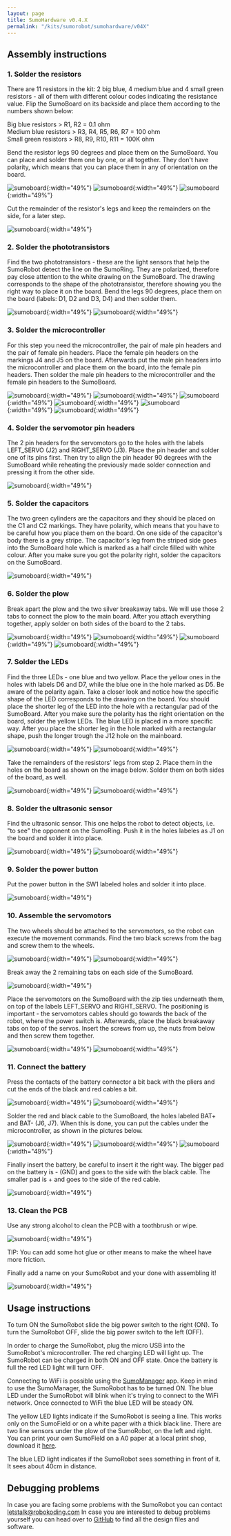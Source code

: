 ```yaml
---
layout: page
title: SumoHardware v0.4.X
permalink: "/kits/sumorobot/sumohardware/v04X"
---
```


## Assembly instructions

### 1. Solder the resistors

There are 11 resistors in the kit: 2 big blue, 4 medium blue and 4 small green resistors - all of them with different colour codes indicating the resistance value. Flip the SumoBoard on its backside and place them according to the numbers shown below:

Big blue resistors > R1, R2 = 0.1 ohm  
Medium blue resistors > R3, R4, R5, R6, R7 = 100 ohm  
Small green resistors > R8, R9, R10, R11 = 100K ohm

Bend the resistor legs 90 degrees and place them on the SumoBoard. You can place and solder them one by one, or all together.  They don't have polarity, which means that you can place them in any of orientation on the board.

![sumoboard](/assets/img/v04X/step1_1.jpg){:width="49%"}
![sumoboard](/assets/img/v04X/step1_2.jpg){:width="49%"}
![sumoboard](/assets/img/v04X/step1_3.jpg){:width="49%"}

Cut the remainder of the resistor's legs and keep the remainders on the side, for a later step.

![sumoboard](/assets/img/v04X/step1_4.jpg){:width="49%"}

### 2. Solder the phototransistors

Find the two phototransistors - these are the light sensors that help the SumoRobot detect the line on the SumoRing. They are polarized, therefore pay close attention to the white drawing on the SumoBoard. The drawing corresponds to the shape of the phototransistor, therefore showing you the right way to place it on the board.  Bend the legs 90 degrees, place them on the board (labels: D1, D2 and D3, D4) and then solder them.

![sumoboard](/assets/img/v04X/step2_1.jpg){:width="49%"}
![sumoboard](/assets/img/v04X/step2_2.jpg){:width="49%"}

### 3. Solder the microcontroller

For this step you need the microcontroller, the pair of male pin headers and the pair of female pin headers. Place the female pin headers on the markings J4 and J5 on the board. Afterwards put the male pin headers into the microcontroller and place them on the board, into the female pin headers. Then solder the male pin headers to the microcontroller and the female pin headers to the SumoBoard.

![sumoboard](/assets/img/v04X/step_3_1.jpg){:width="49%"}
![sumoboard](/assets/img/v04X/step3_2.jpg){:width="49%"}
![sumoboard](/assets/img/v04X/step3_3.jpg){:width="49%"}
![sumoboard](/assets/img/v04X/step3_4.jpg){:width="49%"}
![sumoboard](/assets/img/v04X/step3_5.jpg){:width="49%"}
![sumoboard](/assets/img/v04X/step_3_6.jpg){:width="49%"}

### 4. Solder the servomotor pin headers

The 2 pin headers for the servomotors go to the holes with the labels LEFT_SERVO (J2) and RIGHT_SERVO (J3). Place the pin header and solder one of its pins first. Then try to align the pin header 90 degrees with the SumoBoard while reheating the previously made solder connection and pressing it from the other side.

![sumoboard](/assets/img/v04X/step4_1.jpg){:width="49%"}

### 5. Solder the capacitors

The two green cylinders are the capacitors and they should be placed on the C1 and C2 markings. They have polarity, which means that you have to be careful how you place them on the board. On one side of the capacitor's body there is a grey stripe. The capacitor's leg from the striped side goes into the SumoBoard hole which is marked as a half circle filled with white colour. After you make sure you got the polarity right, solder the capacitors on the SumoBoard.

![sumoboard](/assets/img/v04X/step5_1.jpg){:width="49%"}

### 6. Solder the plow

Break apart the plow and the two silver breakaway tabs. We will use those 2 tabs to connect the plow to the main board. After you attach everything together, apply solder on both sides of the board to the 2 tabs.

![sumoboard](/assets/img/v04X/step6_1.jpg){:width="49%"}
![sumoboard](/assets/img/v04X/step6_2.jpg){:width="49%"}
![sumoboard](/assets/img/v04X/step6_3.jpg){:width="49%"}
![sumoboard](/assets/img/v04X/step6_4.jpg){:width="49%"}

### 7. Solder the LEDs

Find the three LEDs - one blue and two yellow. Place the yellow ones in the holes with labels D6 and D7, while the blue one in the hole marked as D5. Be aware of the polarity again. Take a closer look and notice how the specific shape of the LED corresponds to the drawing on the board. You should place the shorter leg of the LED into the hole with a rectangular pad of the SumoBoard. After you make sure the polarity has the right orientation on the board, solder the yellow LEDs. The blue LED is placed in a more specific way. After you place the shorter leg in the hole marked with a rectangular shape, push the longer trough the J12 hole on the mainboard.

![sumoboard](/assets/img/v04X/step7_1.jpg){:width="49%"}
![sumoboard](/assets/img/v04X/step7_2.jpg){:width="49%"}

Take the remainders of the resistors' legs from step 2. Place them in the holes on the board as shown on the image below. Solder them on both sides of the board, as well.

![sumoboard](/assets/img/v04X/step8_1.jpg){:width="49%"}
![sumoboard](/assets/img/v04X/step8_2.jpg){:width="49%"}

### 8. Solder the ultrasonic sensor

Find the ultrasonic sensor. This one helps the robot to detect objects, i.e. "to see" the opponent on the SumoRing. Push it in the holes labeles as J1 on the board and solder it into place.

![sumoboard](/assets/img/v04X/step9_1.jpg){:width="49%"}
![sumoboard](/assets/img/v04X/step9_2.jpg){:width="49%"}

### 9. Solder the power button

Put the power button in the SW1 labeled holes and solder it into place.

![sumoboard](/assets/img/v04X/step10_1.jpg){:width="49%"}

### 10. Assemble the servomotors

The two wheels should be attached to the servomotors, so the robot can execute the movement commands. Find the two black screws from the bag and screw them to the wheels.

![sumoboard](/assets/img/v04X/step11_1.jpg){:width="49%"}
![sumoboard](/assets/img/v04X/step11_2.jpg){:width="49%"}

Break away the 2 remaining tabs on each side of the SumoBoard.

![sumoboard](/assets/img/v04X/step11_3.jpg){:width="49%"}

Place the servomotors on the SumoBoard with the zip ties underneath them, on top of the labels LEFT_SERVO and RIGHT_SERVO. The positioning is important - the servomotors cables should go towards the back of the robot, where the power switch is. Afterwards, place the black breakaway tabs on top of the servos. Insert the screws from up, the nuts from below and then screw them together.

![sumoboard](/assets/img/v04X/step11_4.jpg){:width="49%"}
![sumoboard](/assets/img/v04X/step11_5.jpg){:width="49%"}

### 11. Connect the battery

Press the contacts of the battery connector a bit back with the pliers and cut the ends of the black and red cables a bit.

![sumoboard](/assets/img/v04X/step12_1.jpg){:width="49%"}
![sumoboard](/assets/img/v04X/step13_2.jpg){:width="49%"}

Solder the red and black cable to the SumoBoard, the holes labeled BAT+ and BAT- (J6, J7). When this is done, you can put the cables under the microcontroller, as shown in the pictures below.

![sumoboard](/assets/img/v04X/step13_3.jpg){:width="49%"}
![sumoboard](/assets/img/v04X/step13_4.jpg){:width="49%"}
![sumoboard](/assets/img/v04X/step13_5.jpg){:width="49%"}

Finally insert the battery, be careful to insert it the right way. The bigger pad on the battery is - (GND) and goes to the side with the black cable. The smaller pad is + and goes to the side of the red cable.

![sumoboard](/assets/img/v04X/step_13_6.jpg){:width="49%"}

### 13. Clean the PCB

Use any strong alcohol to clean the PCB with a toothbrush or wipe.

![sumoboard](/assets/img/v04X/step14_1.jpg){:width="49%"}

TIP: You can add some hot glue or other means to make the wheel have more friction.

Finally add a name on your SumoRobot and your done with assembling it!

![sumoboard](/assets/img/v04X/final.jpg){:width="49%"}

## Usage instructions

To turn ON the SumoRobot slide the big power switch to the right (ON). To turn the SumoRobot OFF, slide the big power switch to the left (OFF).

In order to charge the SumoRobot, plug the micro USB into the SumoRobot's microcontroller. The red charging LED will light up. The SumoRobot can be charged in both ON and OFF state. Once the battery is full the red LED light will turn OFF.

Connecting to WiFi is possible using the [SumoManager](/kits/sumorobot/sumomanager) app. Keep in mind to use the SumoManager, the SumoRobot has to be turned ON. The blue LED under the SumoRobot will blink when it's trying to connect to the WiFi network. Once connected to WiFi the blue LED will be steady ON.

The yellow LED lights indicate if the SumoRobot is seeing a line. This works only on the SumoField or on a white paper with a thick black line. There are two line sensors under the plow of the SumoRobot, on the left and right. You can print your own SumoField on a A0 paper at a local print shop, download it [here](/assets/docs/sumofield.pdf).

The blue LED light indicates if the SumoRobot sees something in front of it. It sees about 40cm in distance.

## Debugging problems

In case you are facing some problems with the SumoRobot you can contact [letstalk@robokoding.com](#)
In case you are interested to debug problems yourself you can head over to [GitHub](https://github.com/robokoding) to find all the design files and software.
